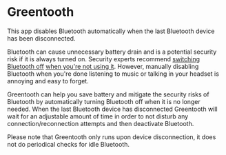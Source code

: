 # Greentooth

This app disables Bluetooth automatically when the last Bluetooth device has
been disconnected.

Bluetooth can cause unnecessary battery drain and is a potential security risk if
it is always turned on. Security experts recommend [switching Bluetooth off](https://www.webroot.com/us/en/resources/tips-articles/a-review-of-bluetooth-attacks-and-how-to-secure-mobile-workforce-devices) 
 [when you're not using it](https://www.wired.com/story/turn-off-bluetooth-security/).
 However, manually disabling Bluetooth when you're done listening to music or
 talking in your headset is annoying and easy to forget.

Greentooth can help you save battery and mitigate the security risks of Bluetooth
by automatically turning Bluetooth off when it is no longer needed. When the
last Bluetooth device has disconnected Greentooth will wait for an adjustable
amount of time in order to not disturb any connection/reconnection attempts and
then deactivate Bluetooth.

Please note that Greentooth only runs upon device disconnection, it does not do
periodical checks for idle Bluetooth.

